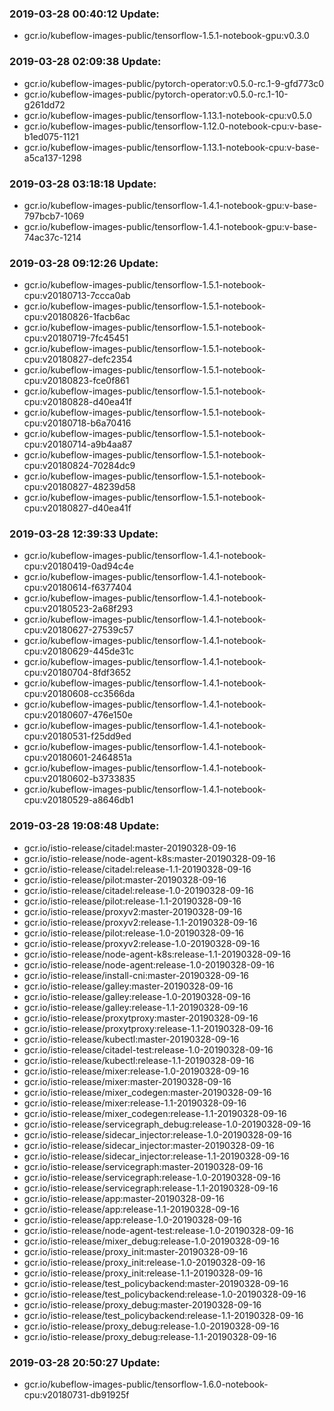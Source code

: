 ### 2019-03-28 00:40:12 Update:

- gcr.io/kubeflow-images-public/tensorflow-1.5.1-notebook-gpu:v0.3.0
### 2019-03-28 02:09:38 Update:

- gcr.io/kubeflow-images-public/pytorch-operator:v0.5.0-rc.1-9-gfd773c0
- gcr.io/kubeflow-images-public/pytorch-operator:v0.5.0-rc.1-10-g261dd72
- gcr.io/kubeflow-images-public/tensorflow-1.13.1-notebook-cpu:v0.5.0
- gcr.io/kubeflow-images-public/tensorflow-1.12.0-notebook-cpu:v-base-b1ed075-1121
- gcr.io/kubeflow-images-public/tensorflow-1.13.1-notebook-cpu:v-base-a5ca137-1298
### 2019-03-28 03:18:18 Update:

- gcr.io/kubeflow-images-public/tensorflow-1.4.1-notebook-gpu:v-base-797bcb7-1069
- gcr.io/kubeflow-images-public/tensorflow-1.4.1-notebook-gpu:v-base-74ac37c-1214
### 2019-03-28 09:12:26 Update:

- gcr.io/kubeflow-images-public/tensorflow-1.5.1-notebook-cpu:v20180713-7ccca0ab
- gcr.io/kubeflow-images-public/tensorflow-1.5.1-notebook-cpu:v20180826-1facb6ac
- gcr.io/kubeflow-images-public/tensorflow-1.5.1-notebook-cpu:v20180719-7fc45451
- gcr.io/kubeflow-images-public/tensorflow-1.5.1-notebook-cpu:v20180827-defc2354
- gcr.io/kubeflow-images-public/tensorflow-1.5.1-notebook-cpu:v20180823-fce0f861
- gcr.io/kubeflow-images-public/tensorflow-1.5.1-notebook-cpu:v20180828-d40ea41f
- gcr.io/kubeflow-images-public/tensorflow-1.5.1-notebook-cpu:v20180718-b6a70416
- gcr.io/kubeflow-images-public/tensorflow-1.5.1-notebook-cpu:v20180714-a9b4aa87
- gcr.io/kubeflow-images-public/tensorflow-1.5.1-notebook-cpu:v20180824-70284dc9
- gcr.io/kubeflow-images-public/tensorflow-1.5.1-notebook-cpu:v20180827-48239d58
- gcr.io/kubeflow-images-public/tensorflow-1.5.1-notebook-cpu:v20180827-d40ea41f
### 2019-03-28 12:39:33 Update:

- gcr.io/kubeflow-images-public/tensorflow-1.4.1-notebook-cpu:v20180419-0ad94c4e
- gcr.io/kubeflow-images-public/tensorflow-1.4.1-notebook-cpu:v20180614-f6377404
- gcr.io/kubeflow-images-public/tensorflow-1.4.1-notebook-cpu:v20180523-2a68f293
- gcr.io/kubeflow-images-public/tensorflow-1.4.1-notebook-cpu:v20180627-27539c57
- gcr.io/kubeflow-images-public/tensorflow-1.4.1-notebook-cpu:v20180629-445de31c
- gcr.io/kubeflow-images-public/tensorflow-1.4.1-notebook-cpu:v20180704-8fdf3652
- gcr.io/kubeflow-images-public/tensorflow-1.4.1-notebook-cpu:v20180608-cc3566da
- gcr.io/kubeflow-images-public/tensorflow-1.4.1-notebook-cpu:v20180607-476e150e
- gcr.io/kubeflow-images-public/tensorflow-1.4.1-notebook-cpu:v20180531-f25dd9ed
- gcr.io/kubeflow-images-public/tensorflow-1.4.1-notebook-cpu:v20180601-2464851a
- gcr.io/kubeflow-images-public/tensorflow-1.4.1-notebook-cpu:v20180602-b3733835
- gcr.io/kubeflow-images-public/tensorflow-1.4.1-notebook-cpu:v20180529-a8646db1
### 2019-03-28 19:08:48 Update:

- gcr.io/istio-release/citadel:master-20190328-09-16
- gcr.io/istio-release/node-agent-k8s:master-20190328-09-16
- gcr.io/istio-release/citadel:release-1.1-20190328-09-16
- gcr.io/istio-release/pilot:master-20190328-09-16
- gcr.io/istio-release/citadel:release-1.0-20190328-09-16
- gcr.io/istio-release/pilot:release-1.1-20190328-09-16
- gcr.io/istio-release/proxyv2:master-20190328-09-16
- gcr.io/istio-release/proxyv2:release-1.1-20190328-09-16
- gcr.io/istio-release/pilot:release-1.0-20190328-09-16
- gcr.io/istio-release/proxyv2:release-1.0-20190328-09-16
- gcr.io/istio-release/node-agent-k8s:release-1.1-20190328-09-16
- gcr.io/istio-release/node-agent:release-1.0-20190328-09-16
- gcr.io/istio-release/install-cni:master-20190328-09-16
- gcr.io/istio-release/galley:master-20190328-09-16
- gcr.io/istio-release/galley:release-1.0-20190328-09-16
- gcr.io/istio-release/galley:release-1.1-20190328-09-16
- gcr.io/istio-release/proxytproxy:master-20190328-09-16
- gcr.io/istio-release/proxytproxy:release-1.1-20190328-09-16
- gcr.io/istio-release/kubectl:master-20190328-09-16
- gcr.io/istio-release/citadel-test:release-1.0-20190328-09-16
- gcr.io/istio-release/kubectl:release-1.1-20190328-09-16
- gcr.io/istio-release/mixer:release-1.0-20190328-09-16
- gcr.io/istio-release/mixer:master-20190328-09-16
- gcr.io/istio-release/mixer_codegen:master-20190328-09-16
- gcr.io/istio-release/mixer:release-1.1-20190328-09-16
- gcr.io/istio-release/mixer_codegen:release-1.1-20190328-09-16
- gcr.io/istio-release/servicegraph_debug:release-1.0-20190328-09-16
- gcr.io/istio-release/sidecar_injector:release-1.0-20190328-09-16
- gcr.io/istio-release/sidecar_injector:master-20190328-09-16
- gcr.io/istio-release/sidecar_injector:release-1.1-20190328-09-16
- gcr.io/istio-release/servicegraph:master-20190328-09-16
- gcr.io/istio-release/servicegraph:release-1.0-20190328-09-16
- gcr.io/istio-release/servicegraph:release-1.1-20190328-09-16
- gcr.io/istio-release/app:master-20190328-09-16
- gcr.io/istio-release/app:release-1.1-20190328-09-16
- gcr.io/istio-release/app:release-1.0-20190328-09-16
- gcr.io/istio-release/node-agent-test:release-1.0-20190328-09-16
- gcr.io/istio-release/mixer_debug:release-1.0-20190328-09-16
- gcr.io/istio-release/proxy_init:master-20190328-09-16
- gcr.io/istio-release/proxy_init:release-1.0-20190328-09-16
- gcr.io/istio-release/proxy_init:release-1.1-20190328-09-16
- gcr.io/istio-release/test_policybackend:master-20190328-09-16
- gcr.io/istio-release/test_policybackend:release-1.0-20190328-09-16
- gcr.io/istio-release/proxy_debug:master-20190328-09-16
- gcr.io/istio-release/test_policybackend:release-1.1-20190328-09-16
- gcr.io/istio-release/proxy_debug:release-1.0-20190328-09-16
- gcr.io/istio-release/proxy_debug:release-1.1-20190328-09-16
### 2019-03-28 20:50:27 Update:

- gcr.io/kubeflow-images-public/tensorflow-1.6.0-notebook-cpu:v20180731-db91925f
